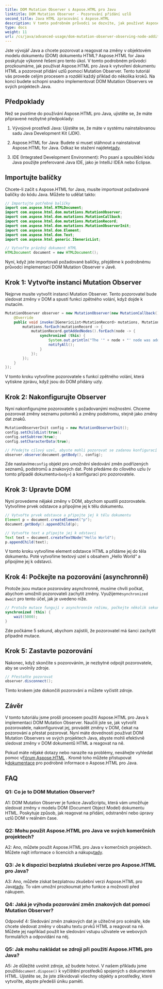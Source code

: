 ```yaml
---
title: DOM Mutation Observer s Aspose.HTML pro Javu
linktitle: DOM Mutation Observer - Pozorování přidání uzlů
second_title: Java HTML zpracování s Aspose.HTML
description: V tomto podrobném průvodci se dozvíte, jak používat Aspose.HTML pro Java k implementaci DOM Mutation Observer. Efektivně monitorujte změny DOM a reagujte na ně.
type: docs
weight: 11
url: /cs/java/advanced-usage/dom-mutation-observer-observing-node-additions/
---
```


Jste vývojář Java a chcete pozorovat a reagovat na změny v objektovém modelu dokumentu (DOM) dokumentu HTML? Aspose.HTML for Java poskytuje výkonné řešení pro tento úkol. V tomto podrobném průvodci prozkoumáme, jak používat Aspose.HTML pro Java k vytvoření dokumentu HTML a pozorovat přidání uzlů pomocí Mutation Observer. Tento tutoriál vás provede celým procesem a rozdělí každý příklad do několika kroků. Na konci budete schopni snadno implementovat DOM Mutation Observers ve svých projektech Java.

## Předpoklady

Než se pustíme do používání Aspose.HTML pro Java, ujistěte se, že máte připravené nezbytné předpoklady:

1. Vývojové prostředí Java: Ujistěte se, že máte v systému nainstalovanou sadu Java Development Kit (JDK).

2.  Aspose.HTML for Java: Budete si muset stáhnout a nainstalovat Aspose.HTML for Java. Odkaz ke stažení najdete[tady](https://releases.aspose.com/html/java/).

3. IDE (Integrated Development Environment): Pro psaní a spouštění kódu Java použijte preferované Java IDE, jako je IntelliJ IDEA nebo Eclipse.

## Importujte balíčky

Chcete-li začít s Aspose.HTML for Java, musíte importovat požadované balíčky do kódu Java. Můžete to udělat takto:

```java
// Importujte potřebné balíčky
import com.aspose.html.HTMLDocument;
import com.aspose.html.dom.mutations.MutationObserver;
import com.aspose.html.dom.mutations.MutationCallback;
import com.aspose.html.dom.mutations.MutationRecord;
import com.aspose.html.dom.mutations.MutationObserverInit;
import com.aspose.html.dom.Element;
import com.aspose.html.dom.Text;
import com.aspose.html.generic.IGenericList;

// Vytvořte prázdný dokument HTML
HTMLDocument document = new HTMLDocument();
```

Nyní, když jste importovali požadované balíčky, přejděme k podrobnému průvodci implementací DOM Mutation Observer v Javě.

## Krok 1: Vytvořte instanci Mutation Observer

Nejprve musíte vytvořit instanci Mutation Observer. Tento pozorovatel bude sledovat změny v DOM a spustí funkci zpětného volání, když dojde k mutacím.

```java
MutationObserver observer = new MutationObserver(new MutationCallback() {
    @Override
    public void invoke(IGenericList<MutationRecord> mutations, MutationObserver mutationObserver) {
        mutations.forEach(mutationRecord -> {
            mutationRecord.getAddedNodes().forEach(node -> {
                synchronized (this) {
                    System.out.println("The '" + node + "' node was added to the document.");
                    notifyAll();
                }
            });
        });
    }
});
```

V tomto kroku vytvoříme pozorovatele s funkcí zpětného volání, která vytiskne zprávu, když jsou do DOM přidány uzly.

## Krok 2: Nakonfigurujte Observer

Nyní nakonfigurujme pozorovatele s požadovanými možnostmi. Chceme pozorovat změny seznamu potomků a změny podstromu, stejně jako změny dat znaků.

```java
MutationObserverInit config = new MutationObserverInit();
config.setChildList(true);
config.setSubtree(true);
config.setCharacterData(true);

// Předejte cílový uzel, abyste mohli pozorovat se zadanou konfigurací
observer.observe(document.getBody(), config);
```

 Zde nastavíme`config` objekt pro umožnění sledování změn podřízených seznamů, podstromů a znakových dat. Poté předáme do cílového uzlu (v tomto případě dokumentu`<body>`) a konfiguraci pro pozorovatele.

## Krok 3: Upravte DOM

Nyní provedeme nějaké změny v DOM, abychom spustili pozorovatele. Vytvoříme prvek odstavce a připojíme jej k tělu dokumentu.

```java
// Vytvořte prvek odstavce a připojte jej k tělu dokumentu
Element p = document.createElement("p");
document.getBody().appendChild(p);

// Vytvořte text a připojte jej k odstavci
Text text = document.createTextNode("Hello World");
p.appendChild(text);
```

V tomto kroku vytvoříme element odstavce HTML a přidáme jej do těla dokumentu. Poté vytvoříme textový uzel s obsahem „Hello World“ a připojíme jej k odstavci.

## Krok 4: Počkejte na pozorování (asynchronně)

Protože jsou mutace pozorovány asynchronně, musíme chvíli počkat, abychom umožnili pozorovateli zachytit změny. Využijeme`synchronized` a`wait` pro tento účel, jak je uvedeno níže.

```java
// Protože mutace fungují v asynchronním režimu, počkejte několik sekund
synchronized (this) {
    wait(5000);
}
```

Zde počkáme 5 sekund, abychom zajistili, že pozorovatel má šanci zachytit případné mutace.

## Krok 5: Zastavte pozorování

Nakonec, když skončíte s pozorováním, je nezbytné odpojit pozorovatele, aby se uvolnily zdroje.

```java
// Přestaňte pozorovat
observer.disconnect();
```

Tímto krokem jste dokončili pozorování a můžete vyčistit zdroje.

## Závěr

V tomto tutoriálu jsme prošli procesem použití Aspose.HTML pro Java k implementaci DOM Mutation Observer. Naučili jste se, jak vytvořit pozorovatele, nakonfigurovat jej, provádět změny v DOM, čekat na pozorování a přestat pozorovat. Nyní máte dovednosti používat DOM Mutation Observers ve svých projektech Java, abyste mohli efektivně sledovat změny v DOM dokumentů HTML a reagovat na ně.

Pokud máte nějaké dotazy nebo narazíte na problémy, neváhejte vyhledat pomoc v[Fórum Aspose.HTML](https://forum.aspose.com/) . Kromě toho můžete přistupovat k[dokumentace](https://reference.aspose.com/html/java/) pro podrobné informace o Aspose.HTML pro Java.

## FAQ

### Q1: Co je to DOM Mutation Observer?

A1: DOM Mutation Observer je funkce JavaScriptu, která vám umožňuje sledovat změny v modelu DOM (Document Object Model) dokumentu HTML. Poskytuje způsob, jak reagovat na přidání, odstranění nebo úpravy uzlů DOM v reálném čase.

### Q2: Mohu použít Aspose.HTML pro Java ve svých komerčních projektech?

 A2: Ano, můžete použít Aspose.HTML pro Java v komerčních projektech. Můžete najít informace o licencích a nákupu[tady](https://purchase.aspose.com/buy).

### Q3: Je k dispozici bezplatná zkušební verze pro Aspose.HTML pro Java?

 A3: Ano, můžete získat bezplatnou zkušební verzi Aspose.HTML pro Java[tady](https://releases.aspose.com/). To vám umožní prozkoumat jeho funkce a možnosti před nákupem.

### Q4: Jaká je výhoda pozorování změn znakových dat pomocí Mutation Observer?

Odpověď 4: Sledování změn znakových dat je užitečné pro scénáře, kde chcete sledovat změny v obsahu textu prvků HTML a reagovat na ně. Můžete jej například použít ke sledování vstupu uživatele ve webových formulářích a odpovídání na něj.

### Q5: Jak mohu nakládat se zdroji při použití Aspose.HTML pro Java?

 A5: Je důležité uvolnit zdroje, až budete hotovi. V našem příkladu jsme použili`document.dispose()` k vyčištění prostředků spojených s dokumentem HTML. Ujistěte se, že jste zlikvidovali všechny objekty a prostředky, které vytvoříte, abyste předešli úniku paměti.